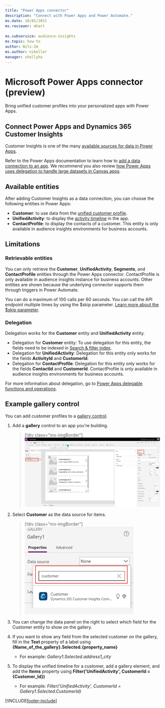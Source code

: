 ```yaml
---
title: "Power Apps connector"
description: "Connect with Power Apps and Power Automate."
ms.date: 10/01/2021
ms.reviewer: mhart

ms.subservice: audience-insights
ms.topic: how-to
author: Nils-2m
ms.author: nikeller
manager: shellyha
---
```


# Microsoft Power Apps connector (preview)

Bring unified customer profiles into your personalized apps with Power Apps.

## Connect Power Apps and Dynamics 365 Customer Insights

Customer Insights is one of the many [available sources for data in Power Apps](/powerapps/maker/canvas-apps/working-with-data-sources).

Refer to the Power Apps documentation to learn how to [add a data connection to an app](/powerapps/maker/canvas-apps/add-data-connection). We recommend you also review [how Power Apps uses delegation to handle large datasets in Canvas apps](/powerapps/maker/canvas-apps/delegation-overview).

## Available entities

After adding Customer Insights as a data connection, you can choose the following entities in Power Apps:

- **Customer**: to use data from the [unified customer profile](customer-profiles.md).
- **UnifiedActivity**: to display the [activity timeline](activities.md) in the app.
- **ContactProfile**: to display the contacts of a customer. This entity is only available in audience insights environments for business accounts.

## Limitations

### Retrievable entities

You can only retrieve the **Customer**, **UnifiedActivity**, **Segments**, and **ContactProfile** entities through the Power Apps connector. ContactProfile is only available in audience insights instance for business accounts. Other entities are shown because the underlying connector supports them through triggers in Power Automate.

You can do a maximum of 100 calls per 60 seconds. You can call the API endpoint multiple times by using the $skip parameter. [Learn more about the $skip parameter](/connectors/customerinsights/#get-items-from-an-entity).

### Delegation

Delegation works for the **Customer** entity and **UnifiedActivity** entity. 

- Delegation for **Customer** entity: To use delegation for this entity, the fields need to be indexed in [Search & filter index](search-filter-index.md).  
- Delegation for **UnifiedActivity**: Delegation for this entity only works for the fields **ActivityId** and **CustomerId**.  
- Delegation for **ContactProfile**: Delegation for this entity only works for the fields **ContactId** and **CustomerId**. ContactProfile is only available in audience insights environments for business accounts.

For more information about delegation, go to [Power Apps delegable functions and operations](/powerapps/maker/canvas-apps/delegation-overview). 

## Example gallery control

You can add customer profiles to a [gallery control](/powerapps/maker/canvas-apps/add-gallery).

1. Add a **gallery** control to an app you're building.

    > [!div class="mx-imgBorder"]
    > ![Add a gallery element.](media/connector-powerapps9.png "Add a gallery element.")

2. Select **Customer** as the data source for items.

    > [!div class="mx-imgBorder"]
    > ![Select a data source.](media/choose-datasource-powerapps.png "Select a data source.")

3. You can change the data panel on the right to select which field for the Customer entity to show on the gallery.

4. If you want to show any field from the selected customer on the gallery, fill in the **Text** property of a label using **{Name_of_the_gallery}.Selected.{property_name}**  
    - For example: _Gallery1.Selected.address1_city_

5. To display the unified timeline for a customer, add a gallery element, and add the **Items** property using **Filter('UnifiedActivity', CustomerId = {Customer_Id})**  
    - For example: _Filter('UnifiedActivity', CustomerId = Gallery1.Selected.CustomerId)_


[!INCLUDE[footer-include](../includes/footer-banner.md)]
